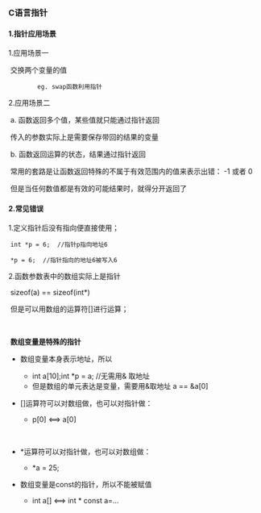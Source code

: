 ### C语言指针

#### 1.指针应用场景

1.应用场景一

​	交换两个变量的值 

 			eg. swap函数利用指针

2.应用场景二

​	a.  	函数返回多个值，某些值就只能通过指针返回

​			 传入的参数实际上是需要保存带回的结果的变量	

​	b.	 函数返回运算的状态，结果通过指针返回

​			常用的套路是让函数返回特殊的不属于有效范围内的值来表示出错： -1 或者 0					  

​			但是当任何数值都是有效的可能结果时，就得分开返回了



#### 2.常见错误

1.定义指针后没有指向便直接使用；

​			`int *p = 6;  //指针p指向地址6`

​			`*p = 6;  //指针指向的地址6被写入6`

2.函数参数表中的数组实际上是指针

​			sizeof(a) == sizeof(int*)

​			但是可以用数组的运算符[]进行运算；

​		

​			**数组变量是特殊的指针**

- 数组变量本身表示地址，所以

  - int a[10];int *p = a;   //无需用& 取地址

  + 但是数组的单元表达是变量，需要用&取地址     a == &a[0]

- []运算符可以对数组做，也可以对指针做：

  - p[0] <==> a[0]

    ​                   

- *运算符可以对指针做，也可以对数组做：
  - *a = 25;

- 数组变量是const的指针，所以不能被赋值
  -  int a[] <==> int * const a=...